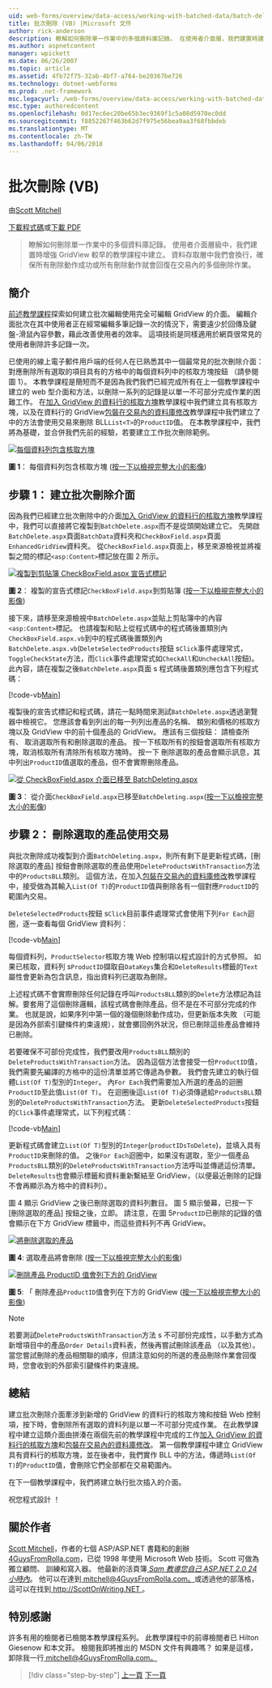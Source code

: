 ```yaml
---
uid: web-forms/overview/data-access/working-with-batched-data/batch-deleting-vb
title: 批次刪除 (VB) |Microsoft 文件
author: rick-anderson
description: 瞭解如何刪除單一作業中的多個資料庫記錄。 在使用者介面層，我們建置時建立在稍早 tut 增強 GridView...
ms.author: aspnetcontent
manager: wpickett
ms.date: 06/26/2007
ms.topic: article
ms.assetid: 4fb72f75-32ab-4bf7-a764-be20367be726
ms.technology: dotnet-webforms
ms.prod: .net-framework
msc.legacyurl: /web-forms/overview/data-access/working-with-batched-data/batch-deleting-vb
msc.type: authoredcontent
ms.openlocfilehash: 0d17ec6ec20be65b3ec9369f1c5a08d5970ec0dd
ms.sourcegitcommit: f8852267f463b62d7f975e56bea9aa3f68fbbdeb
ms.translationtype: MT
ms.contentlocale: zh-TW
ms.lasthandoff: 04/06/2018
---
```

<a name="batch-deleting-vb"></a>批次刪除 (VB)
====================
由[Scott Mitchell](https://twitter.com/ScottOnWriting)

[下載程式碼](http://download.microsoft.com/download/3/9/f/39f92b37-e92e-4ab3-909e-b4ef23d01aa3/ASPNET_Data_Tutorial_65_VB.zip)或[下載 PDF](batch-deleting-vb/_static/datatutorial65vb1.pdf)

> 瞭解如何刪除單一作業中的多個資料庫記錄。 使用者介面層級中，我們建置時增強 GridView 較早的教學課程中建立。 資料存取層中我們會換行，確保所有刪除動作成功或所有刪除動作就會回復在交易內的多個刪除作業。


## <a name="introduction"></a>簡介

[前述教學課程](batch-updating-vb.md)探索如何建立批次編輯使用完全可編輯 GridView 的介面。 編輯介面批次在其中使用者正在經常編輯多筆記錄一次的情況下，需要遠少於回傳及鍵盤-滑鼠內容參數，藉此改善使用者的效率。 這項技術是同樣適用於網頁很常見的使用者刪除許多記錄一次。

已使用的線上電子郵件用戶端的任何人在已熟悉其中一個最常見的批次刪除介面： 對應刪除所有選取的項目具有的方格中的每個資料列中的核取方塊按鈕 （請參閱圖 1）。 本教學課程是簡短而不是因為我們我們已經完成所有在上一個教學課程中建立的 web 型介面和方法，以刪除一系列的記錄是以單一不可部分完成作業的困難工作。 在[加入 GridView 的資料行的核取方塊](../enhancing-the-gridview/adding-a-gridview-column-of-checkboxes-vb.md)教學課程中我們建立具有核取方塊，以及在資料行的 GridView[包裝在交易內的資料庫修改](wrapping-database-modifications-within-a-transaction-vb.md)教學課程中我們建立了中的方法會使用交易來刪除 BLL`List<T>`的`ProductID`值。 在本教學課程中，我們將為基礎，並合併我們先前的經驗，若要建立工作批次刪除範例。


[![每個資料列包含核取方塊](batch-deleting-vb/_static/image1.gif)](batch-deleting-vb/_static/image1.png)

**圖 1**： 每個資料列包含核取方塊 ([按一下以檢視完整大小的影像](batch-deleting-vb/_static/image2.png))


## <a name="step-1-creating-the-batch-deleting-interface"></a>步驟 1： 建立批次刪除介面

因為我們已經建立批次刪除中的介面[加入 GridView 的資料行的核取方塊](../enhancing-the-gridview/adding-a-gridview-column-of-checkboxes-vb.md)教學課程中，我們可以直接將它複製到`BatchDelete.aspx`而不是從頭開始建立它。 先開啟`BatchDelete.aspx`頁面`BatchData`資料夾和`CheckBoxField.aspx`頁面`EnhancedGridView`資料夾。 從`CheckBoxField.aspx`頁面上，移至來源檢視並將複製之間的標記`<asp:Content>`標記放在圖 2 所示。


[![複製到剪貼簿 CheckBoxField.aspx 宣告式標記](batch-deleting-vb/_static/image2.gif)](batch-deleting-vb/_static/image3.png)

**圖 2**： 複製的宣告式標記`CheckBoxField.aspx`到剪貼簿 ([按一下以檢視完整大小的影像](batch-deleting-vb/_static/image4.png))


接下來，請移至來源檢視中`BatchDelete.aspx`並貼上剪貼簿中的內容`<asp:Content>`標記。 也請複製和貼上從程式碼中的程式碼後置類別內`CheckBoxField.aspx.vb`到中的程式碼後置類別內`BatchDelete.aspx.vb`(`DeleteSelectedProducts`按鈕 s`Click`事件處理常式，`ToggleCheckState`方法，而`Click`事件處理常式如`CheckAll`和`UncheckAll`按鈕)。 此內容，請在複製之後`BatchDelete.aspx`頁面 s 程式碼後置類別應包含下列程式碼：


[!code-vb[Main](batch-deleting-vb/samples/sample1.vb)]

複製後的宣告式標記和程式碼，請花一點時間來測試`BatchDelete.aspx`透過瀏覽器中檢視它。 您應該會看到列出的每一列列出產品的名稱、 類別和價格的核取方塊以及 GridView 中的前十個產品的 GridView。 應該有三個按鈕： 請檢查所有、 取消選取所有和刪除選取的產品。 按一下核取所有的按鈕會選取所有核取方塊，取消核取所有清除所有核取方塊時。 按一下 刪除選取的產品會顯示訊息，其中列出`ProductID`值選取的產品，但不會實際刪除產品。


[![從 CheckBoxField.aspx 介面已移至 BatchDeleting.aspx](batch-deleting-vb/_static/image3.gif)](batch-deleting-vb/_static/image5.png)

**圖 3**： 從介面`CheckBoxField.aspx`已移至`BatchDeleting.aspx`([按一下以檢視完整大小的影像](batch-deleting-vb/_static/image6.png))


## <a name="step-2-deleting-the-checked-products-using-transactions"></a>步驟 2： 刪除選取的產品使用交易

與批次刪除成功複製到介面`BatchDeleting.aspx`，則所有剩下是更新程式碼，[刪除選取的產品] 按鈕會刪除選取的產品使用`DeleteProductsWithTransaction`方法中的`ProductsBLL`類別。 這個方法，在加入[包裝在交易內的資料庫修改](wrapping-database-modifications-within-a-transaction-vb.md)教學課程中，接受做為其輸入`List(Of T)`的`ProductID`值與刪除各有一個對應`ProductID`的範圍內交易。

`DeleteSelectedProducts`按鈕 s`Click`目前事件處理常式會使用下列`For Each`迴圈，逐一查看每個 GridView 資料列：


[!code-vb[Main](batch-deleting-vb/samples/sample2.vb)]

每個資料列，`ProductSelector`核取方塊 Web 控制項以程式設計的方式參照。 如果已核取，資料列 s`ProductID`擷取自`DataKeys`集合和`DeleteResults`標籤的`Text`屬性會更新為包含訊息，指出資料列已選取為刪除。

上述程式碼不會實際刪除任何記錄在呼叫`ProductsBLL`類別的`Delete`方法標記為註解。要套用了這個刪除邏輯，該程式碼會刪除產品，但不是在不可部分完成的作業。 也就是說，如果序列中第一個的幾個刪除動作成功，但更新版本失敗 （可能是因為外部索引鍵條件約束違規），就會擲回例外狀況，但已刪除這些產品會維持已刪除。

若要確保不可部份完成性，我們要改用`ProductsBLL`類別的`DeleteProductsWithTransaction`方法。 因為這個方法會接受一份`ProductID`值，我們需要先編譯的方格中的這份清單並將它傳遞為參數。 我們會先建立的執行個體`List(Of T)`型別的`Integer`。 內`For Each`我們需要加入所選的產品的迴圈`ProductID`至此值`List(Of T)`。 在迴圈後這`List(Of T)`必須傳遞給`ProductsBLL`類別的`DeleteProductsWithTransaction`方法。 更新`DeleteSelectedProducts`按鈕的`Click`事件處理常式，以下列程式碼：


[!code-vb[Main](batch-deleting-vb/samples/sample3.vb)]

更新程式碼會建立`List(Of T)`型別的`Integer`(`productIDsToDelete`)，並填入具有`ProductID`来刪除的值。 之後`For Each`迴圈中，如果沒有選取，至少一個產品`ProductsBLL`類別的`DeleteProductsWithTransaction`方法呼叫並傳遞這份清單。 `DeleteResults`也會顯示標籤和資料重新繫結至 GridView，（以便最近刪除的記錄不會再顯示為方格中的資料列）。

圖 4 顯示 GridView 之後已刪除選取的資料列數目。 圖 5 顯示螢幕，已按一下 [刪除選取的產品] 按鈕之後，立即。 請注意，在圖 5`ProductID`已刪除的記錄的值會顯示在下方 GridView 標籤中，而這些資料列不再 GridView。


[![將刪除選取的產品](batch-deleting-vb/_static/image4.gif)](batch-deleting-vb/_static/image7.png)

**圖 4**: 選取產品將會刪除 ([按一下以檢視完整大小的影像](batch-deleting-vb/_static/image8.png))


[![刪除產品 ProductID 值會列下方的 GridView](batch-deleting-vb/_static/image5.gif)](batch-deleting-vb/_static/image9.png)

**圖 5**: 「 刪除產品`ProductID`值會列在下方的 GridView ([按一下以檢視完整大小的影像](batch-deleting-vb/_static/image10.png))


> [!NOTE]
> 若要測試`DeleteProductsWithTransaction`方法 s 不可部份完成性，以手動方式為新增項目中的產品`Order Details`資料表，然後再嘗試刪除該產品 （以及其他）。 當您嘗試刪除的產品相關聯的順序，但請注意如何的所選的產品刪除作業會回復時，您會收到的外部索引鍵條件約束違規。


## <a name="summary"></a>總結

建立批次刪除介面牽涉到新增的 GridView 的資料行的核取方塊和按鈕 Web 控制項，按下時，會刪除所有選取的資料列是以單一不可部分完成作業。 在此教學課程中建立這類介面由拼湊在兩個先前的教學課程中完成的工作[加入 GridView 的資料行的核取方塊](../enhancing-the-gridview/adding-a-gridview-column-of-checkboxes-vb.md)和[包裝在交易內的資料庫修改](wrapping-database-modifications-within-a-transaction-vb.md)。 第一個教學課程中建立 GridView 具有資料行的核取方塊，並在後者中，我們實作 BLL 中的方法，傳遞時`List(Of T)`的`ProductID`值，會刪除它們全部都在交易範圍內。

在下一個教學課程中，我們將建立執行批次插入的介面。

祝您程式設計 ！

## <a name="about-the-author"></a>關於作者

[Scott Mitchell](http://www.4guysfromrolla.com/ScottMitchell.shtml)，作者的七個 ASP/ASP.NET 書籍和的創辦[4GuysFromRolla.com](http://www.4guysfromrolla.com)，已從 1998 年使用 Microsoft Web 技術。 Scott 可做為獨立顧問、 訓練和寫入器。 他最新的活頁簿[ *Sam 教導您自己 ASP.NET 2.0 24 小時內*](https://www.amazon.com/exec/obidos/ASIN/0672327384/4guysfromrollaco)。 他可以在達到[ mitchell@4GuysFromRolla.com。](mailto:mitchell@4GuysFromRolla.com)或透過他的部落格，這可以在找到[ http://ScottOnWriting.NET ](http://ScottOnWriting.NET)。

## <a name="special-thanks-to"></a>特別感謝

許多有用的檢閱者已檢閱本教學課程系列。 此教學課程中的前導檢閱者已 Hilton Giesenow 和本文菲。 檢閱我即將推出的 MSDN 文件有興趣嗎？ 如果是這樣，卸除我一行[ mitchell@4GuysFromRolla.com。](mailto:mitchell@4GuysFromRolla.com)

> [!div class="step-by-step"]
> [上一頁](batch-updating-vb.md)
> [下一頁](batch-inserting-vb.md)
